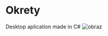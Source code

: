 # Okrety
Desktop aplication made in C#
![obraz](https://github.com/user-attachments/assets/f872a1dc-752a-48cc-afae-58197cbda5da)

